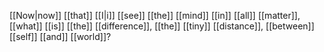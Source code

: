 [[Now|now]] [[that]] [[I|i]] [[see]] [[the]] [[mind]] [[in]] [[all]] [[matter]], [[what]] [[is]] [[the]] [[difference]], [[the]] [[tiny]] [[distance]], [[between]] [[self]] [[and]] [[world]]?